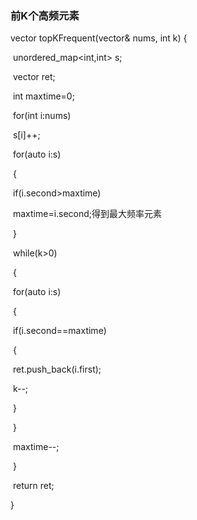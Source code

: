 ### 前K个高频元素

 vector<int> topKFrequent(vector<int>& nums, int k) {

​    unordered_map<int,int> s;

​    vector<int> ret;

​    int maxtime=0;

​    for(int i:nums)

​       s[i]++;

​    for(auto i:s) 

​    {

​      if(i.second>maxtime)

​        maxtime=i.second;得到最大频率元素

​    }

​    while(k>0)

​    {

​      for(auto i:s)

​      {

​        if(i.second==maxtime)

​        {

​          ret.push_back(i.first);

​          k--;

​        }  

​      }

​      maxtime--;

​    }

​    return ret;  

  }